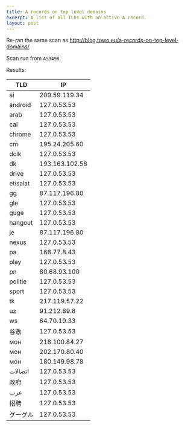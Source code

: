 ```yaml
---
title: A records on top level domains
excerpt: A list of all TLDs with an active A record.
layout: post
---
```

Re-ran the same scan as <http://blog.towo.eu/a-records-on-top-level-domains/>

Scan run from `AS9498`.

Results:

|TLD|IP|
|---|---|
|ai |209.59.119.34|
|android |127.0.53.53|
|arab |127.0.53.53|
|cal |127.0.53.53|
|chrome |127.0.53.53|
|cm |195.24.205.60|
|dclk |127.0.53.53|
|dk |193.163.102.58|
|drive |127.0.53.53|
|etisalat |127.0.53.53|
|gg |87.117.196.80|
|gle |127.0.53.53|
|guge |127.0.53.53|
|hangout |127.0.53.53|
|je |87.117.196.80|
|nexus |127.0.53.53|
|pa |168.77.8.43|
|play |127.0.53.53|
|pn |80.68.93.100|
|politie |127.0.53.53|
|sport |127.0.53.53|
|tk |217.119.57.22|
|uz |91.212.89.8|
|ws |64.70.19.33|
|谷歌 |127.0.53.53|
|мон |218.100.84.27|
|мон |202.170.80.40|
|мон |180.149.98.78|
|اتصالات |127.0.53.53|
|政府 |127.0.53.53|
|عرب |127.0.53.53|
|招聘 |127.0.53.53|
|グーグル |127.0.53.53|
